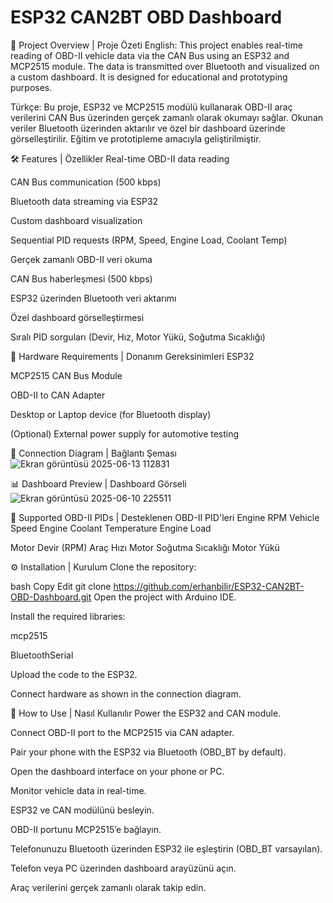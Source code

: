 # ESP32 CAN2BT OBD Dashboard
🚗 Project Overview | Proje Özeti
English:
This project enables real-time reading of OBD-II vehicle data via the CAN Bus using an ESP32 and MCP2515 module. The data is transmitted over Bluetooth and visualized on a custom dashboard. It is designed for educational and prototyping purposes.

Türkçe:
Bu proje, ESP32 ve MCP2515 modülü kullanarak OBD-II araç verilerini CAN Bus üzerinden gerçek zamanlı olarak okumayı sağlar. Okunan veriler Bluetooth üzerinden aktarılır ve özel bir dashboard üzerinde görselleştirilir. Eğitim ve prototipleme amacıyla geliştirilmiştir.

🛠️ Features | Özellikler
Real-time OBD-II data reading

CAN Bus communication (500 kbps)

Bluetooth data streaming via ESP32

Custom dashboard visualization

Sequential PID requests (RPM, Speed, Engine Load, Coolant Temp)

Gerçek zamanlı OBD-II veri okuma

CAN Bus haberleşmesi (500 kbps)

ESP32 üzerinden Bluetooth veri aktarımı

Özel dashboard görselleştirmesi

Sıralı PID sorguları (Devir, Hız, Motor Yükü, Soğutma Sıcaklığı)

🔧 Hardware Requirements | Donanım Gereksinimleri
ESP32

MCP2515 CAN Bus Module

OBD-II to CAN Adapter

Desktop or Laptop device (for Bluetooth display)

(Optional) External power supply for automotive testing

🔌 Connection Diagram | Bağlantı Şeması
![Ekran görüntüsü 2025-06-13 112831](https://github.com/user-attachments/assets/12696b13-2059-48a2-bb7e-933a3ecfa188)


📊 Dashboard Preview | Dashboard Görseli
![Ekran görüntüsü 2025-06-10 225511](https://github.com/user-attachments/assets/2af8cbb8-9853-4924-8671-9772e98a0ffe)


🚙 Supported OBD-II PIDs | Desteklenen OBD-II PID'leri
Engine RPM
Vehicle Speed
Engine Coolant Temperature
Engine Load

Motor Devir (RPM)
Araç Hızı
Motor Soğutma Sıcaklığı
Motor Yükü

⚙️ Installation | Kurulum
Clone the repository:

bash
Copy
Edit
git clone https://github.com/erhanbilir/ESP32-CAN2BT-OBD-Dashboard.git
Open the project with Arduino IDE.

Install the required libraries:

mcp2515

BluetoothSerial

Upload the code to the ESP32.

Connect hardware as shown in the connection diagram.

🚀 How to Use | Nasıl Kullanılır
Power the ESP32 and CAN module.

Connect OBD-II port to the MCP2515 via CAN adapter.

Pair your phone with the ESP32 via Bluetooth (OBD_BT by default).

Open the dashboard interface on your phone or PC.

Monitor vehicle data in real-time.

ESP32 ve CAN modülünü besleyin.

OBD-II portunu MCP2515’e bağlayın.

Telefonunuzu Bluetooth üzerinden ESP32 ile eşleştirin (OBD_BT varsayılan).

Telefon veya PC üzerinden dashboard arayüzünü açın.

Araç verilerini gerçek zamanlı olarak takip edin.
